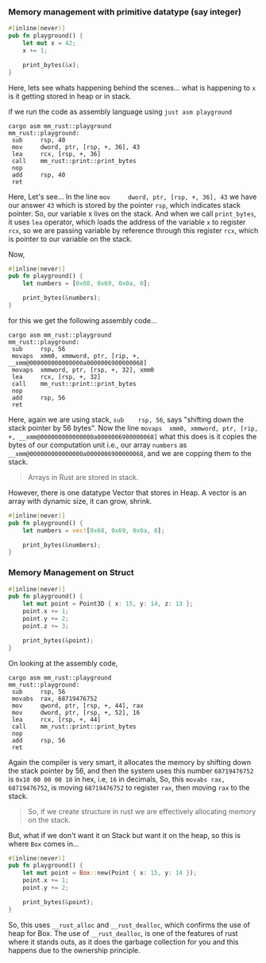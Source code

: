 ### Memory management with primitive datatype (say integer)

```rust
#[inline(never)]
pub fn playground() {
    let mut x = 42;
    x += 1;

    print_bytes(&x);
}
```

Here, lets see whats happening behind the scenes... what is happening to `x` is it getting stored in heap or in stack.

if we run the code as assembly language using `just asm playground`

```assembly
cargo asm mm_rust::playground
mm_rust::playground:
 sub     rsp, 40
 mov     dword, ptr, [rsp, +, 36], 43
 lea     rcx, [rsp, +, 36]
 call    mm_rust::print::print_bytes
 nop
 add     rsp, 40
 ret
```

Here,
Let's see...
In the line ` mov     dword, ptr, [rsp, +, 36], 43
` we have our answer `43` which is stored by the pointer `rsp`, which indicates stack pointer. So, our variable x lives on the stack. And when we call `print_bytes`, it uses `lea` operator, which loads the address of the variable `x` to register `rcx`, so we are passing variable by reference through this register `rcx`, which is pointer to our variable on the stack.

Now, 

```rust
#[inline(never)]
pub fn playground() {
    let numbers = [0x68, 0x69, 0x0a, 0];

    print_bytes(&numbers);
}
```

for this we get the following assembly code...

```assembly
cargo asm mm_rust::playground
mm_rust::playground:
 sub     rsp, 56
 movaps  xmm0, xmmword, ptr, [rip, +, __xmm@000000000000000a0000006900000068]
 movaps  xmmword, ptr, [rsp, +, 32], xmm0
 lea     rcx, [rsp, +, 32]
 call    mm_rust::print::print_bytes
 nop
 add     rsp, 56
 ret
```

Here, again we are using stack, `sub    rsp, 56`, says "shifting down the stack pointer by 56 bytes". Now the line `movaps  xmm0, xmmword, ptr, [rip, +, __xmm@000000000000000a0000006900000068]` what this does is it copies the bytes of our computation unit i.e., our array `numbers` as `__xmm@000000000000000a0000006900000068`, and we are copping them to the stack.

> Arrays in Rust are stored in stack.

However, there is one datatype Vector that stores in Heap. A vector is an array with dynamic size, it can grow, shrink.

```rust
#[inline(never)]
pub fn playground() {
    let numbers = vec![0x68, 0x69, 0x0a, 0];

    print_bytes(&numbers);
}
```

### Memory Management on Struct

```rust
#[inline(never)]
pub fn playground() {
    let mut point = Point3D { x: 15, y: 14, z: 13 };
    point.x += 1;
    point.y += 2;
    point.z += 3;

    print_bytes(&point);
}
```

On looking at the assembly code,

```assembly
cargo asm mm_rust::playground
mm_rust::playground:
 sub     rsp, 56
 movabs  rax, 68719476752
 mov     qword, ptr, [rsp, +, 44], rax
 mov     dword, ptr, [rsp, +, 52], 16
 lea     rcx, [rsp, +, 44]
 call    mm_rust::print::print_bytes
 nop
 add     rsp, 56
 ret
```

Again the compiler is very smart, it allocates the memory by shifting down the stack pointer by 56, and then the system uses this number `68719476752` is `0x10 00 00 00 10` in hex, i.e, `16` in decimals, So, this `movabs rax, 68719476752`, is moving `68719476752` to register `rax`, then moving `rax` to the stack.

> So, if we create structure in rust we are effectively allocating memory on the stack.

But, what if we don't want it on Stack but want it on the heap, so this is where `Box` comes in...

```rust
#[inline(never)]
pub fn playground() {
    let mut point = Box::new(Point { x: 15, y: 14 });
    point.x += 1;
    point.y += 2;

    print_bytes(&point);
}
```

So, this uses `__rust_alloc` and `__rust_dealloc`, which confirms the use of heap for Box. The use of `__rust_dealloc`, is one of the features of rust where it stands outs, as it does the garbage collection for you and this happens due to the ownership principle.
